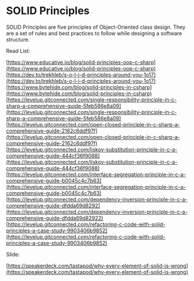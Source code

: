 # SOLID Principles

SOLID Principles are five principles of Object-Oriented class design. They are a set of rules and best practices to follow while designing a software structure.

Read List:

[https://www.educative.io/blog/solid-principles-oop-c-sharp](https://www.educative.io/blog/solid-principles-oop-c-sharp)
[https://dev.to/trekhleb/s-o-l-i-d-principles-around-you-1o17](https://dev.to/trekhleb/s-o-l-i-d-principles-around-you-1o17)
[https://www.bytehide.com/blog/solid-principles-in-csharp](https://www.bytehide.com/blog/solid-principles-in-csharp)
[https://levelup.gitconnected.com/single-responsibility-principle-in-c-sharp-a-comprehensive-guide-5feb586e8a09](https://levelup.gitconnected.com/single-responsibility-principle-in-c-sharp-a-comprehensive-guide-5feb586e8a09)
[https://levelup.gitconnected.com/open-closed-principle-in-c-sharp-a-comprehensive-guide-2162c6ddf97f](https://levelup.gitconnected.com/open-closed-principle-in-c-sharp-a-comprehensive-guide-2162c6ddf97f)
[https://levelup.gitconnected.com/liskov-substitution-principle-in-c-a-comprehensive-guide-444cf36f9088](https://levelup.gitconnected.com/liskov-substitution-principle-in-c-a-comprehensive-guide-444cf36f9088)
[https://levelup.gitconnected.com/interface-segregation-principle-in-c-a-comprehensive-guide-b0045c4c7b63](https://levelup.gitconnected.com/interface-segregation-principle-in-c-a-comprehensive-guide-b0045c4c7b63)
[https://levelup.gitconnected.com/dependency-inversion-principle-in-c-a-comprehensive-guide-dfdda69d8292](https://levelup.gitconnected.com/dependency-inversion-principle-in-c-a-comprehensive-guide-dfdda69d82922)
[https://levelup.gitconnected.com/refactoring-c-code-with-solid-principles-a-case-study-9903406b9852](https://levelup.gitconnected.com/refactoring-c-code-with-solid-principles-a-case-study-9903406b9852)

Slide:

[https://speakerdeck.com/tastapod/why-every-element-of-solid-is-wrong](https://speakerdeck.com/tastapod/why-every-element-of-solid-is-wrong)


